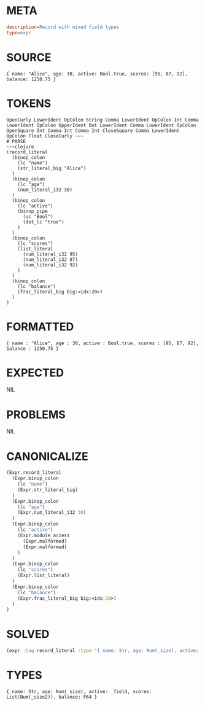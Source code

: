# META
~~~ini
description=Record with mixed field types
type=expr
~~~
# SOURCE
~~~roc
{ name: "Alice", age: 30, active: Bool.true, scores: [95, 87, 92], balance: 1250.75 }
~~~
# TOKENS
~~~text
OpenCurly LowerIdent OpColon String Comma LowerIdent OpColon Int Comma LowerIdent OpColon UpperIdent Dot LowerIdent Comma LowerIdent OpColon OpenSquare Int Comma Int Comma Int CloseSquare Comma LowerIdent OpColon Float CloseCurly ~~~
# PARSE
~~~clojure
(record_literal
  (binop_colon
    (lc "name")
    (str_literal_big "Alice")
  )
  (binop_colon
    (lc "age")
    (num_literal_i32 30)
  )
  (binop_colon
    (lc "active")
    (binop_pipe
      (uc "Bool")
      (dot_lc "true")
    )
  )
  (binop_colon
    (lc "scores")
    (list_literal
      (num_literal_i32 95)
      (num_literal_i32 87)
      (num_literal_i32 92)
    )
  )
  (binop_colon
    (lc "balance")
    (frac_literal_big big:<idx:20>)
  )
)
~~~
# FORMATTED
~~~roc
{ name : "Alice", age : 30, active : Bool.true, scores : [95, 87, 92], balance : 1250.75 }
~~~
# EXPECTED
NIL
# PROBLEMS
NIL
# CANONICALIZE
~~~clojure
(Expr.record_literal
  (Expr.binop_colon
    (lc "name")
    (Expr.str_literal_big)
  )
  (Expr.binop_colon
    (lc "age")
    (Expr.num_literal_i32 30)
  )
  (Expr.binop_colon
    (lc "active")
    (Expr.module_access
      (Expr.malformed)
      (Expr.malformed)
    )
  )
  (Expr.binop_colon
    (lc "scores")
    (Expr.list_literal)
  )
  (Expr.binop_colon
    (lc "balance")
    (Expr.frac_literal_big big:<idx:20>)
  )
)
~~~
# SOLVED
~~~clojure
(expr :tag record_literal :type "{ name: Str, age: Num(_size), active: _field, scores: List(Num(_size2)), balance: F64 }")
~~~
# TYPES
~~~roc
{ name: Str, age: Num(_size), active: _field, scores: List(Num(_size2)), balance: F64 }
~~~

